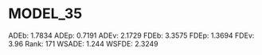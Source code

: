 # MODEL_35

ADEb: 1.7834
ADEp: 0.7191
ADEv: 2.1729
FDEb: 3.3575
FDEp: 1.3694
FDEv: 3.96
Rank: 171
WSADE: 1.244
WSFDE: 2.3249